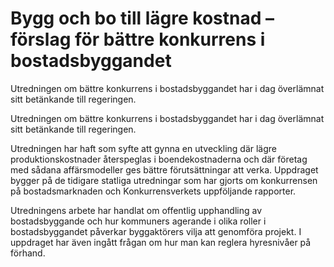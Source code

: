 # Bygg och bo till lägre kostnad – förslag för bättre konkurrens i bostadsbyggandet

Utredningen om bättre konkurrens i bostadsbyggandet har i dag överlämnat sitt betänkande till regeringen.

Utredningen om bättre konkurrens i bostadsbyggandet har i dag överlämnat sitt betänkande till regeringen.

Utredningen har haft som syfte att gynna en utveckling där lägre
produktionskostnader återspeglas i boendekostnaderna och där företag
med sådana affärsmodeller ges bättre förutsättningar att verka.
Uppdraget bygger på de tidigare statliga utredningar som har gjorts
om konkurrensen på bostadsmarknaden och Konkurrensverkets uppföljande rapporter.

Utredningens arbete har handlat om offentlig upphandling av
bostadsbyggande och hur kommuners agerande i olika roller i bostadsbyggandet påverkar byggaktörers vilja att genomföra projekt.
I uppdraget har även ingått frågan om hur man kan reglera hyresnivåer
på förhand.
